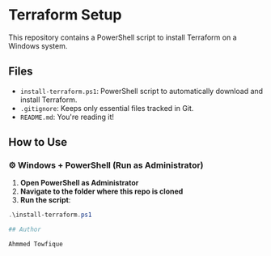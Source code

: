 # Terraform Setup

This repository contains a PowerShell script to install Terraform on a Windows system.

## Files

- `install-terraform.ps1`: PowerShell script to automatically download and install Terraform.
- `.gitignore`: Keeps only essential files tracked in Git.
- `README.md`: You're reading it!

## How to Use

### ⚙️ Windows + PowerShell (Run as Administrator)

1. **Open PowerShell as Administrator**
2. **Navigate to the folder where this repo is cloned**
3. **Run the script**:

```powershell
.\install-terraform.ps1

## Author

Ahmmed Towfique
